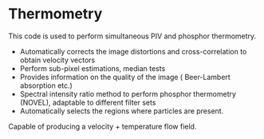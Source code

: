 # Thermometry


This code is used to perform simultaneous PIV and phosphor thermometry. 

- Automatically corrects the image distortions and cross-correlation to obtain velocity vectors
- Perform sub-pixel estimations, median tests 
- Provides information on the quality of the image ( Beer-Lambert absorption etc.)
- Spectral intensity ratio method to perform phosphor thermometry (NOVEL), adaptable to different filter sets 
- Automatically selects the regions where particles are present. 


Capable of producing a velocity + temperature flow field. 
